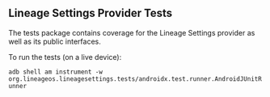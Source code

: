 ## Lineage Settings Provider Tests
The tests package contains coverage for the Lineage Settings provider as well as
its public interfaces.

To run the tests (on a live device):

  ```adb shell am instrument -w org.lineageos.lineagesettings.tests/androidx.test.runner.AndroidJUnitRunner```
